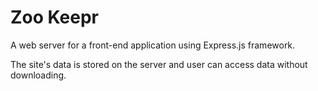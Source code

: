 # Zoo Keepr

A web server for a front-end application using Express.js framework.

The site's data is stored on the server and user can access data without downloading.
